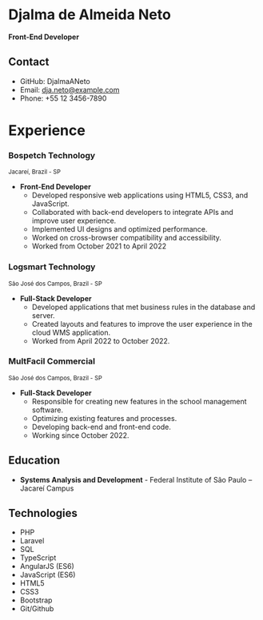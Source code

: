 # Djalma de Almeida Neto
**Front-End Developer**

## Contact
- GitHub: DjalmaANeto
- Email: dja.neto@example.com
- Phone: +55 12 3456-7890

# Experience

### Bospetch Technology
<sub>Jacareí, Brazil - SP </sub>

- **Front-End Developer**
    - Developed responsive web applications using HTML5, CSS3, and JavaScript.
    - Collaborated with back-end developers to integrate APIs and improve user experience.
    - Implemented UI designs and optimized performance.
    - Worked on cross-browser compatibility and accessibility.
	- Worked from October 2021 to April 2022

### Logsmart Technology
<sub>São José dos Campos, Brazil - SP</sub>

- **Full-Stack Developer**
    - Developed applications that met business rules in the database and server.
    - Created layouts and features to improve the user experience in the cloud WMS application.
    - Worked from April 2022 to October 2022.

### MultFacil Commercial
<sub>São José dos Campos, Brazil - SP</sub>

- **Full-Stack Developer**
    - Responsible for creating new features in the school management software.
    - Optimizing existing features and processes.
    - Developing back-end and front-end code.
    - Working since October 2022.


## Education

- **Systems Analysis and Development**  -  Federal Institute of São Paulo – Jacareí Campus


## Technologies

- PHP
- Laravel
- SQL
- TypeScript
- AngularJS (ES6)
- JavaScript (ES6)
- HTML5
- CSS3
- Bootstrap
- Git/Github

